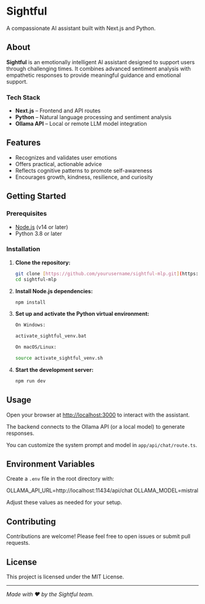# Sightful

A compassionate AI assistant built with Next.js and Python.

## About

**Sightful** is an emotionally intelligent AI assistant designed to support users through challenging times. It combines advanced sentiment analysis with empathetic responses to provide meaningful guidance and emotional support.

### Tech Stack

-   **Next.js** – Frontend and API routes
-   **Python** – Natural language processing and sentiment analysis
-   **Ollama API** – Local or remote LLM model integration

## Features

-   Recognizes and validates user emotions
-   Offers practical, actionable advice
-   Reflects cognitive patterns to promote self-awareness
-   Encourages growth, kindness, resilience, and curiosity

## Getting Started

### Prerequisites

-   [Node.js](https://nodejs.org/) (v14 or later)
-   Python 3.8 or later

### Installation

1.  **Clone the repository:**

    ```bash
    git clone [https://github.com/yourusername/sightful-mlp.git](https://github.com/yourusername/sightful-mlp.git)
    cd sightful-mlp
    ```

2.  **Install Node.js dependencies:**

    ```bash
    npm install
    ```

3.  **Set up and activate the Python virtual environment:**

    ```bash
    On Windows:

    activate_sightful_venv.bat

    On macOS/Linux:

    source activate_sightful_venv.sh
    ```

4.  **Start the development server:**

    ```bash
    npm run dev
    ```

## Usage

Open your browser at [http://localhost:3000](http://localhost:3000) to interact with the assistant.

The backend connects to the Ollama API (or a local model) to generate responses.

You can customize the system prompt and model in `app/api/chat/route.ts`.

## Environment Variables

Create a `.env` file in the root directory with:

OLLAMA_API_URL=http://localhost:11434/api/chat
OLLAMA_MODEL=mistral


Adjust these values as needed for your setup.

## Contributing

Contributions are welcome! Please feel free to open issues or submit pull requests.

## License

This project is licensed under the MIT License.

---

*Made with ❤️ by the Sightful team.*